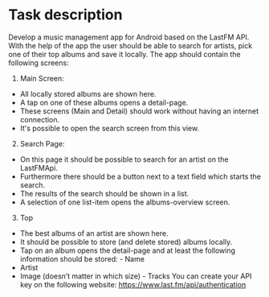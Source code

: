 # Task description
Develop a music management app for Android based on the LastFM API. With the help of the app the user should be able to search for artists, pick one of their top albums and save it locally.
The app should contain the following screens:
1. Main Screen:
- All locally stored albums are shown here.
- A tap on one of these albums opens a detail-page.
- These screens (Main and Detail) should work without having an
internet connection.
- It's possible to open the search screen from this view.
2. Search Page:
- On this page it should be possible to search for an artist on the
LastFMApi.
- Furthermore there should be a button next to a text field which
starts the search.
- The results of the search should be shown in a list.
- A selection of one list-item opens the albums-overview screen.
 3. Top
- The best albums of an artist are shown here.
- It should be possible to store (and delete stored) albums locally.
- Tap on an album opens the detail-page and at least the following
information should be stored: - Name
- Artist
- Image (doesn’t matter in which size) - Tracks
You can create your API key on the following website:
https://www.last.fm/api/authentication
